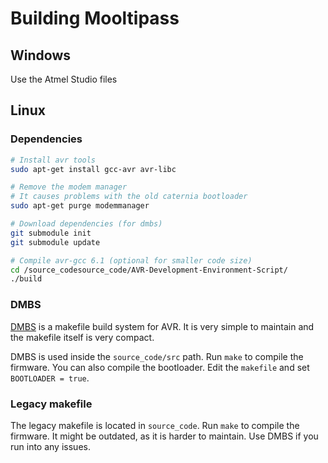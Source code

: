 # Building Mooltipass

## Windows
Use the Atmel Studio files

## Linux

### Dependencies
```bash
# Install avr tools
sudo apt-get install gcc-avr avr-libc

# Remove the modem manager
# It causes problems with the old caternia bootloader
sudo apt-get purge modemmanager

# Download dependencies (for dmbs)
git submodule init
git submodule update

# Compile avr-gcc 6.1 (optional for smaller code size)
cd /source_codesource_code/AVR-Development-Environment-Script/
./build
```

### DMBS
[DMBS](https://github.com/abcminiuser/dmbs) is a makefile build system for AVR.
It is very simple to maintain and the makefile itself is very compact.

DMBS is used inside the `source_code/src` path. Run `make` to compile the
firmware. You can also compile the bootloader. Edit the `makefile` and set
`BOOTLOADER = true`.

### Legacy makefile
The legacy makefile is located in `source_code`. Run `make` to
compile the firmware. It might be outdated, as it is harder to maintain.
Use DMBS if you run into any issues.
